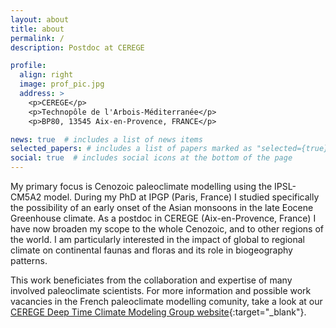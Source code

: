 ```yaml
---
layout: about
title: about
permalink: /
description: Postdoc at CEREGE

profile:
  align: right
  image: prof_pic.jpg
  address: >
    <p>CEREGE</p>
    <p>Technopôle de l'Arbois-Méditerranée</p>
    <p>BP80, 13545 Aix-en-Provence, FRANCE</p>

news: true  # includes a list of news items
selected_papers: # includes a list of papers marked as "selected={true}"
social: true  # includes social icons at the bottom of the page
---
```


My primary focus is Cenozoic paleoclimate modelling using the IPSL-CM5A2 model. During my PhD at IPGP (Paris, France) I studied specifically the possibility of an early onset of the Asian monsoons in the late Eocene Greenhouse climate. As a postdoc in CEREGE (Aix-en-Provence, France) I have now broaden my scope to the whole Cenozoic, and to other regions of the world. I am particularly interested in the impact of global to regional climate on continental faunas and floras and its role in biogeography patterns.

This work beneficiates from the collaboration and expertise of many involved paleoclimate scientists. For more information and possible work vacancies in the French paleoclimate modelling comunity, take a look at our [CEREGE Deep Time Climate Modeling Group website](https://cerege-cl.github.io/){:target="\_blank"}.

